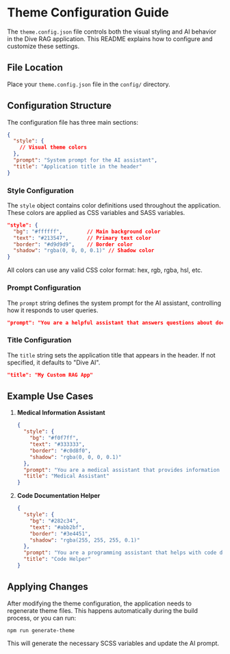 # Theme Configuration Guide

The `theme.config.json` file controls both the visual styling and AI behavior in the Dive RAG application. This README explains how to configure and customize these settings.

## File Location

Place your `theme.config.json` file in the `config/` directory.

## Configuration Structure

The configuration file has three main sections:

```json
{
  "style": {
    // Visual theme colors
  },
  "prompt": "System prompt for the AI assistant",
  "title": "Application title in the header"
}
```

### Style Configuration

The `style` object contains color definitions used throughout the application. These colors are applied as CSS variables and SASS variables.

```json
"style": {
  "bg": "#ffffff",        // Main background color
  "text": "#213547",      // Primary text color
  "border": "#d9d9d9",    // Border color
  "shadow": "rgba(0, 0, 0, 0.1)" // Shadow color
}
```

All colors can use any valid CSS color format: hex, rgb, rgba, hsl, etc.

### Prompt Configuration

The `prompt` string defines the system prompt for the AI assistant, controlling how it responds to user queries.

```json
"prompt": "You are a helpful assistant that answers questions about documents in the database. You fetch information from this database by calling the query tool with the user's query. If the information isn't in the database, let the user know you don't have that information. Always cite your sources by referencing the document IDs where you found the information."
```

### Title Configuration

The `title` string sets the application title that appears in the header. If not specified, it defaults to "Dive AI".

```json
"title": "My Custom RAG App"
```

## Example Use Cases

1. **Medical Information Assistant**
   ```json
   {
     "style": {
       "bg": "#f0f7ff",
       "text": "#333333", 
       "border": "#c0d8f0",
       "shadow": "rgba(0, 0, 0, 0.1)"
     },
     "prompt": "You are a medical assistant that provides information about health topics. You fetch information from a verified medical database and always cite your sources.",
     "title": "Medical Assistant"
   }
   ```

2. **Code Documentation Helper**
   ```json
   {
     "style": {
       "bg": "#282c34",
       "text": "#abb2bf",
       "border": "#3e4451",
       "shadow": "rgba(255, 255, 255, 0.1)"
     },
     "prompt": "You are a programming assistant that helps with code documentation. You retrieve coding examples and best practices from the repository database.",
     "title": "Code Helper"
   }
   ```

## Applying Changes

After modifying the theme configuration, the application needs to regenerate theme files. This happens automatically during the build process, or you can run:

```
npm run generate-theme
```

This will generate the necessary SCSS variables and update the AI prompt. 